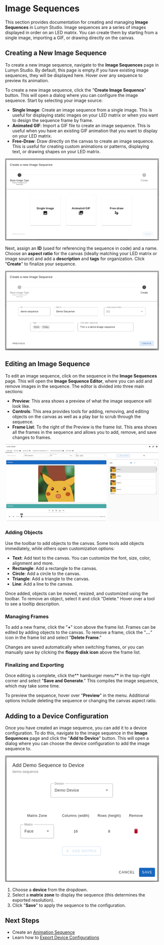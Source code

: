 # Image Sequences

This section provides documentation for creating and managing **Image Sequences** in Lumyn Studio. Image sequences are a series of images displayed in order on an LED matrix. You can create them by starting from a single image, importing a GIF, or drawing directly on the canvas.

## Creating a New Image Sequence

To create a new image sequence, navigate to the **Image Sequences** page in Lumyn Studio. By default, this page is empty.If you have existing image sequences, they will be displayed here. Hover over any sequence to preview its animation.

To create a new image sequence, click the "**Create Image Sequence**" button. This will open a dialog where you can configure the image sequence. Start by selecting your image source:

- **Single Image**: Create an image sequence from a single image. This is useful for displaying static images on your LED matrix or when you want to design the sequence frame by frame.
- **Animated GIF**: Import a GIF file to create an image sequence. This is useful when you have an existing GIF animation that you want to display on your LED matrix.
- **Free-Draw**: Draw directly on the canvas to create an image sequence. This is useful for creating custom animations or patterns, displaying text, or drawing shapes on your LED matrix.

<img src="/lumyn-studio/image-sequences/create-dialog-page1.png" alt="Image Sequence Creation Dialog Page 1" max-height="400"/>

Next, assign an **ID** (used for referencing the sequence in code) and a name. Choose an **aspect ratio** for the canvas (ideally matching your LED matrix or image source) and add a **description** and **tags** for organization. Click "**Create**" to finalize your sequence.

<img src="/lumyn-studio/image-sequences/create-dialog-page2.png" alt="Image Sequence Creation Dialog Page 2" max-height="400"/>

## Editing an Image Sequence

To edit an image sequence, click on the sequence in the **Image Sequences** page. This will open the **Image Sequence Editor**, where you can add and remove images in the sequence. The editor is divided into three main sections:

- **Preview**: This area shows a preview of what the image sequence will look like.
- **Controls**: This area provides tools for adding, removing, and editing objects on the canvas as well as a play bar to scrub through the sequence.
- **Frame List**: To the right of the Preview is the frame list. This area shows all the frames in the sequence and allows you to add, remove, and save changes to frames.

<img src="/lumyn-studio/image-sequences/editor-page.png" alt="Image Sequence Editor" max-height="700"/>

### Adding Objects

Use the toolbar to add objects to the canvas. Some tools add objects immediately, while others open customization options:

- **Text**: Add text to the canvas. You can customize the font, size, color, alignment and more.
- **Rectangle**: Add a rectangle to the canvas.
- **Circle**: Add a circle to the canvas.
- **Triangle**: Add a triangle to the canvas.
- **Line**: Add a line to the canvas.

Once added, objects can be moved, resized, and customized using the toolbar. To remove an object, select it and click "Delete." Hover over a tool to see a tooltip description.

### Managing Frames

To add a new frame, click the "**+**" icon above the frame list. Frames can be edited by adding objects to the canvas. To remove a frame, click the "**...**" icon in the frame list and select "**Delete Frame**."

Changes are saved automatically when switching frames, or you can manually save by clicking the **floppy disk icon** above the frame list.

### Finalizing and Exporting

Once editing is complete, click the** hamburger menu** in the top-right corner and select "**Save and Generate**." This compiles the image sequence, which may take some time.

To preview the sequence, hover over "**Preview**" in the menu. Additional options include deleting the sequence or changing the canvas aspect ratio.

## Adding to a Device Configuration

Once you have created an image sequence, you can add it to a device configuration. To do this, navigate to the image sequence in the **Image Sequences** page and click the "**Add to Device**" button. This will open a dialog where you can choose the device configuration to add the image sequence to.

![Add to Device Dialog](add-to-device.png)

1. Choose a **device** from the dropdown.
2. Select a **matrix zone** to display the sequence (this determines the exported resolution).
3. Click "**Save**" to apply the sequence to the configuration.

## Next Steps

- Create an [Animation Sequence](/lumyn-studio/animation-sequences/)
- Learn how to [Export Device Configurations](/lumyn-studio/exporting-device-configurations/)
